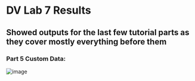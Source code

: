 # DV Lab 7 Results

## Showed outputs for the last few tutorial parts as they cover mostly everything before them

### Part 5 Custom Data:
![image](https://user-images.githubusercontent.com/75247817/235325159-159dc0ce-8c4a-44ac-9975-9f5694c835e8.png)
